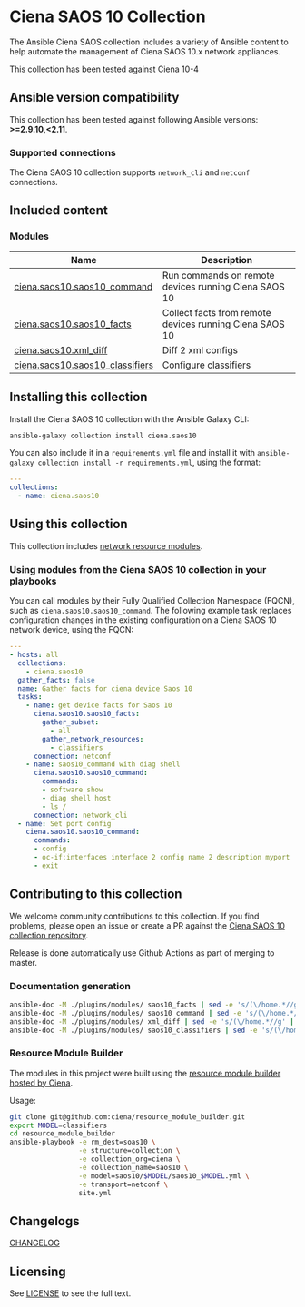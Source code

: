 # Ciena SAOS 10 Collection

The Ansible Ciena SAOS collection includes a variety of Ansible content to help automate the management of Ciena SAOS 10.x network appliances.

This collection has been tested against Ciena 10-4

## Ansible version compatibility

This collection has been tested against following Ansible versions: **>=2.9.10,<2.11**.

### Supported connections

The Ciena SAOS 10 collection supports ``network_cli`` and ``netconf`` connections.

## Included content

<!--start collection content-->

### Modules
Name | Description
--- | ---
[ciena.saos10.saos10_command](https://github.com/ciena/ciena.saos10/blob/master/docs/saos10_command.txt)|Run commands on remote devices running Ciena SAOS 10
[ciena.saos10.saos10_facts](https://github.com/ciena/ciena.saos10/blob/master/docs/saos10_facts.txt)|Collect facts from remote devices running Ciena SAOS 10
[ciena.saos10.xml_diff](https://github.com/ciena/ciena.saos10/blob/master/docs/xml_diff.txt)|Diff 2 xml configs
[ciena.saos10.saos10_classifiers](https://github.com/ciena/ciena.saos10/blob/master/docs/saos10_classifiers.txt)|Configure classifiers

<!--end collection content-->
## Installing this collection

Install the Ciena SAOS 10 collection with the Ansible Galaxy CLI:

```bash
ansible-galaxy collection install ciena.saos10
```

You can also include it in a `requirements.yml` file and install it with `ansible-galaxy collection install -r requirements.yml`, using the format:

```yaml
---
collections:
  - name: ciena.saos10
```

## Using this collection

This collection includes [network resource modules](https://docs.ansible.com/ansible/latest/network/user_guide/network_resource_modules.html).

### Using modules from the Ciena SAOS 10 collection in your playbooks

You can call modules by their Fully Qualified Collection Namespace (FQCN), such as `ciena.saos10.saos10_command`.
The following example task replaces configuration changes in the existing configuration on a Ciena SAOS 10 network device, using the FQCN:

```yaml
---
- hosts: all
  collections:
    - ciena.saos10
  gather_facts: false
  name: Gather facts for ciena device Saos 10
  tasks:
    - name: get device facts for Saos 10
      ciena.saos10.saos10_facts:
        gather_subset:
          - all
        gather_network_resources:
          - classifiers
      connection: netconf
    - name: saos10_command with diag shell
      ciena.saos10.saos10_command:
        commands:
        - software show
        - diag shell host
        - ls /
      connection: network_cli
  - name: Set port config
    ciena.saos10.saos10_command:
      commands:
      - config
      - oc-if:interfaces interface 2 config name 2 description myport
      - exit
```

## Contributing to this collection

We welcome community contributions to this collection. If you find problems, please open an issue or create a PR against the [Ciena SAOS 10 collection repository](https://github.com/ciena/ciena.saos10).

Release is done automatically use Github Actions as part of merging to master.

### Documentation generation

```bash
ansible-doc -M ./plugins/modules/ saos10_facts | sed -e 's/(\/home.*//g' | sed -e 's/> //g' > docs/saos10_facts.txt
ansible-doc -M ./plugins/modules/ saos10_command | sed -e 's/(\/home.*//g' | sed -e 's/> //g' > docs/saos10_command.txt
ansible-doc -M ./plugins/modules/ xml_diff | sed -e 's/(\/home.*//g' | sed -e 's/> //g' > docs/xml_diff.txt
ansible-doc -M ./plugins/modules/ saos10_classifiers | sed -e 's/(\/home.*//g' | sed -e 's/> //g' > docs/saos10_classifiers.txt
```

### Resource Module Builder

The modules in this project were built using the [resource module builder hosted by Ciena](https://github.com/ciena/resource_module_builder).

Usage:

```bash
git clone git@github.com:ciena/resource_module_builder.git
export MODEL=classifiers
cd resource_module_builder
ansible-playbook -e rm_dest=soas10 \
                 -e structure=collection \
                 -e collection_org=ciena \
                 -e collection_name=saos10 \
                 -e model=saos10/$MODEL/saos10_$MODEL.yml \
                 -e transport=netconf \
                 site.yml
```

## Changelogs

[CHANGELOG](CHANGELOG.md)

## Licensing

See [LICENSE](LICENSE) to see the full text.
